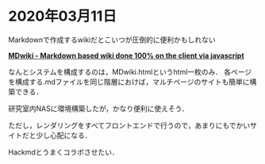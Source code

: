 # 2020年03月11日 

Markdownで作成するwikiだとこいつが圧倒的に便利かもしれない


**[MDwiki - Markdown based wiki done 100% on the client via javascript](http://dynalon.github.io/mdwiki/#!index.md)**


なんとシステムを構成するのは，MDwiki.htmlというhtml一枚のみ．
各ページを構成する.mdファイルを同じ階層におけば，マルチページのサイトも簡単に構築できる．

研究室内NASに環境構築したが，かなり便利に使えそう．

ただし，レンダリングをすべてフロントエンドで行うので，あまりにもでかいサイトだと少し心配になる．

Hackmdとうまくコラボさせたい．